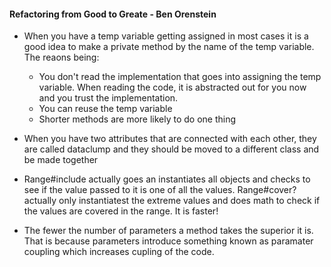 #### Refactoring from Good to Greate - Ben Orenstein

* When you have a temp variable getting assigned in most cases it is a good idea to make a private method by the name of the temp variable. The reaons being: 
  - You don't read the implementation that goes into assigning the temp variable. When reading the code, it is abstracted out for you now and you trust the implementation. 
  - You can reuse the temp variable
  - Shorter methods are more likely to do one thing


* When you have two attributes that are connected with each other, they are called  dataclump and they should be moved to a different class and be made together

* Range#include actually goes an instantiates all objects and checks to see if the value passed to it is one of all the values. Range#cover? actually only instantiatest the extreme values and does math to check if the values are covered in the range. It is faster!

* The fewer the number of parameters a method takes the superior it is. That is because parameters introduce something known as paramater coupling which increases cupling of the code.
